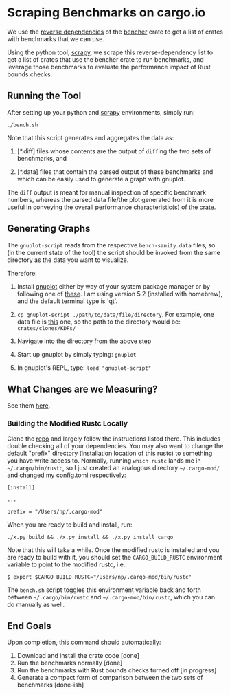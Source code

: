 # Scraping Benchmarks on cargo.io

We use the [reverse dependencies](https://crates.io/crates/bencher/reverse_dependencies) of the [bencher](https://crates.io/crates/bencher) crate to get a list of crates with benchmarks that we can use.

Using the python tool, [scrapy](https://docs.scrapy.org/en/latest/index.html#), we scrape this reverse-dependency list to get a list of crates that use the bencher crate to run benchmarks, and leverage those benchmarks to evaluate the performance impact of Rust bounds checks.

## Running the Tool

After setting up your python and [scrapy](https://docs.scrapy.org/en/latest/intro/install.html) environments, simply run:

`./bench.sh`

Note that this script generates and aggregates the data as:

 1) [*.diff] files whose contents are the output of `diff`ing the 
two sets of benchmarks, and

 2) [*.data] files that contain the parsed output of these benchmarks and which
can be easily used to generate a graph with gnuplot.

The `diff` output is meant for manual inspection
of specific benchmark numbers, whereas the parsed data file/the plot 
generated from it is more useful in conveying the 
overall performance characteristic(s) of the crate.

## Generating Graphs

The `gnuplot-script` reads from the respective `bench-sanity.data` files, so (in the current state of the tool)
the script should be invoked from the same directory as the data you want to visualize. 

Therefore: 

1. Install [gnuplot](http://www.gnuplot.info/) either by way of your system package manager or by following one of 
[these](http://www.gnuplot.info/download.html). I am using version 5.2 (installed with homebrew), and the 
default terminal type is 'qt'.

2. `cp gnuplot-script ./path/to/data/file/directory`. For example, one data file is 
[this](https://github.com/nataliepopescu/bencher_scrape/blob/master/crates/clones/KDFs/bench-sanity.data)
one, so the path to the directory would be: `crates/clones/KDFs/`

3. Navigate into the directory from the above step

4. Start up gnuplot by simply typing: `gnuplot`

5. In gnuplot's REPL, type: `load "gnuplot-script"`

## What Changes are we Measuring?

See them [here](https://github.com/nataliepopescu/rust).

### Building the Modified Rustc Locally

Clone the [repo](https://github.com/nataliepopescu/rust) and largely follow the instructions listed there.
This includes double checking all of your dependencies. You may also want to change the default "prefix" 
directory (installation location of this rustc) to something you have write access to. Normally, running
`which rustc` lands me in `~/.cargo/bin/rustc`, so I just created an analogous directory `~/.cargo-mod/` 
and changed my config.toml respectively:

```
[install]

...

prefix = "/Users/np/.cargo-mod"
```

When you are ready to build and install, run:

`./x.py build && ./x.py install && ./x.py install cargo`

Note that this will take a while. Once the modified rustc is installed and you are ready to build with it,
you should set the `CARGO_BUILD_RUSTC` environment variable to point to the modified rustc, i.e.:

`$ export $CARGO_BUILD_RUSTC="/Users/np/.cargo-mod/bin/rustc"`

The `bench.sh` script toggles this environment variable back and forth between `~/.cargo/bin/rustc` and
`~/.cargo-mod/bin/rustc`, which you can do manually as well. 

## End Goals

Upon completion, this command should automatically:

1. Download and install the crate code [done]
2. Run the benchmarks normally [done]
3. Run the benchmarks with Rust bounds checks turned off [in progress]
4. Generate a compact form of comparison between the two sets of benchmarks [done-ish]

